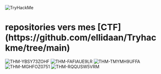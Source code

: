 
 <img src="https://tryhackme-badges.s3.amazonaws.com/ellidan.png" alt="TryHackMe">

 <h1>repositories vers mes [CTF](https://github.com/ellidaan/Tryhackme/tree/main)</h1>



![THM-YBSY73ZOHF](https://github.com/ellidaan/ellidaan/assets/91463983/d57dad35-89e3-435f-9abd-ea3ebab16030)
![THM-FAFIAUE9LR](https://github.com/ellidaan/ellidaan/assets/91463983/f73c67b6-2004-487e-b1f1-f382aef713f8)
![THM-TMYMH9UFFA](https://github.com/ellidaan/ellidaan/assets/91463983/746f57eb-0a03-42e4-9d69-0ae1205c424d)
![THM-MGHFOZ0751](https://github.com/ellidaan/ellidaan/assets/91463983/90b87a9d-7209-4adc-aea1-d5efb2c17421)
![THM-RQQUSW5VRM](https://github.com/ellidaan/ellidaan/assets/91463983/20219d7b-5e50-4dcd-9470-1d591330657a)
